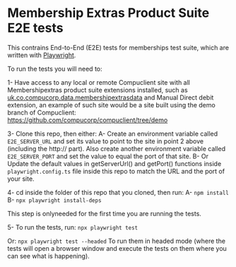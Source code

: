 # Membership Extras Product Suite E2E tests

This contrains End-to-End (E2E) tests for memberships test suite, which are written with [Playwright](https://playwright.dev/).

To run the tests you will need to:

1- Have access to any local or remote Compuclient site with all Membershipextras product suite extensions installed, such as [uk.co.compucorp.data.membershipextrasdata](https://github.com/compucorp/uk.co.compucorp.data.membershipextrasdata) and Manual Direct debit extension, an example of such site would be a site built using the 
demo branch of Compuclient: https://github.com/compucorp/compuclient/tree/demo

3- Clone this repo, then either:
 A- Create an environment variable called `E2E_SERVER_URL` and set its value to point to the site in point 2 above (including the http:// part). Also create another environment variable called `E2E_SERVER_PORT` and set the value to equal the port of that site.
 B- Or Update the default values in  getServerUrl() and getPort() functions inside  `playwright.config.ts` file inside this repo to match the URL and the port of your site.

 4- cd inside the folder of this repo that you cloned, then run:
   A- ```npm install```
   B- ```npx playwright install-deps```

   This step is onlyneeded for the first time you are running the tests.

5- To run the tests, run:
   ```npx playwright test```

   Or:
   ```npx playwright test --headed```
   To run them in headed mode (where the tests will open a browser window and execute the tests on them where you can see what is happening).
 